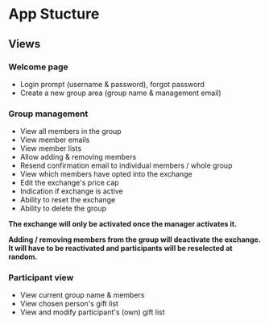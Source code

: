 # App Stucture

## Views

### Welcome page
- Login prompt (username & password), forgot password
- Create a new group area (group name & management email)

### Group management
- View all members in the group
- View member emails
- View member lists
- Allow adding & removing members
- Resend confirmation email to individual members / whole group
- View which members have opted into the exchange
- Edit the exchange's price cap
- Indication if exchange is active
- Ability to reset the exchange
- Ability to delete the group

**The exchange will only be activated once the manager activates it.**

**Adding / removing members from the group will deactivate the exchange. It will have to be reactivated and participants will be reselected at random.**

### Participant view
- View current group name & members
- View chosen person's gift list
- View and modify participant's (own) gift list